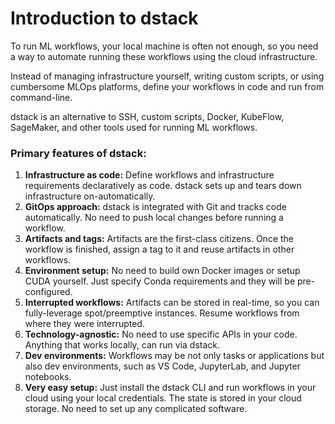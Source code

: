 # Introduction to dstack

To run ML workflows, your local machine is often not enough, so you need a way 
to automate running these workflows using the cloud infrastructure.

Instead of managing infrastructure yourself, writing custom scripts, or using cumbersome MLOps platforms, 
define your workflows in code and run from command-line.

dstack is an alternative to SSH, custom scripts, Docker, KubeFlow, SageMaker, and other tools used 
for running ML workflows.

### Primary features of dstack:

1. **Infrastructure as code:** Define workflows and infrastructure requirements declaratively as code.
   dstack sets up and tears down infrastructure on-automatically.
2. **GitOps approach:** dstack is integrated with Git and tracks code automatically.
   No need to push local changes before running a workflow.
3. **Artifacts and tags:** Artifacts are the first-class citizens.
   Once the workflow is finished, assign a tag to it and reuse artifacts in other workflows.
4. **Environment setup:** No need to build own Docker images or setup CUDA yourself. Just specify Conda 
   requirements and they will be pre-configured.
5. **Interrupted workflows:** Artifacts can be stored in real-time, so you can fully-leverage spot/preemptive instances.
   Resume workflows from where they were interrupted.
6. **Technology-agnostic:** No need to use specific APIs in your code. Anything that works locally, can run via dstack.
7. **Dev environments:** Workflows may be not only tasks or applications but also dev environments, such as VS Code, JupyterLab, and Jupyter notebooks.
8. **Very easy setup:** Just install the dstack CLI and run workflows
   in your cloud using your local credentials. The state is stored in your cloud storage. 
   No need to set up any complicated software.
